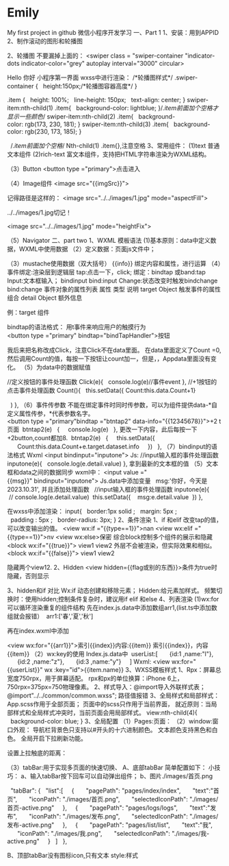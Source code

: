 # Emily
My first project in github
微信小程序开发学习
一、Part 1
1、安装：用到APPID
2、制作滚动的图形和轮播图



2、轮播图
不要漏掉上面的：
<swiper class = "swiper-container "indicator-dots indicator-color="grey" autoplay interval="3000" circular>

<!--轮播图区域-->
<!--第一个-->
<swiper-item>
<view class="item ">Hello</view>
</swiper-item>
<swiper-item>
<view class="item ">你好</view>
</swiper-item>
<swiper-item>
<view class="item ">小程序第一界面</view>
</swiper-item>
</swiper>
wxss中进行渲染：
/*轮播图样式*/
.swiper-container
{
  height:150px;/*轮播图容器高度*/
}

.item {
  height: 100%;
  line-height: 150px;
  text-align: center;
}
swiper-item:nth-child(1) .item{
  background-color: lightblue;
}/*.item前面加个空格才显示一些颜色*/
swiper-item:nth-child(2) .item{
  background-color: rgb(173, 230, 181);
}
swiper-item:nth-child(3) .item{
  background-color: rgb(230, 173, 185);
}

  /*.item前面加个空格*/
Nth-child(1) .item{},注意空格
3、常用组件：
(1)text 普通文本组件
(2)rich-text 富文本组件，支持把HTML字符串渲染为WXML结构。

（3）Button
<button type ="primary">点击进入</button>

（4）Image组件
<image src="{{imgSrc}}"></image>


记得路径是这样的：
<image src="../../images/1.jpg" mode="aspectFill"></image>

../../images/1.jpg切记！

<image src="../../images/1.jpg" mode="heightFix"></image>

（5）Navigator
二、part two
1、WXML 模板语法
(1)基本原则：data中定义数据，WXML中使用数据
（2）定义数据：页面js文件中；

（3）mustache使用数据（双大括号）
<view>{{info}}</view>
绑定内容和属性，进行运算
（4）事件绑定:渲染层到逻辑层
tap:点击一下，click; 绑定：bindtap 或band:tap
Input:文本框输入； bindinput   bind:input
Change:状态改变时触发bindchange   bind:change
事件对象的属性列表
属性	类型	说明
target	Object	触发事件的属性组合
detail	Object	额外信息
		
例：target 组件

bindtap的语法格式：
用t事件来响应用户的触摸行为
<button type ="primary" bindtap="bindTapHandler">按钮</button>

我后来把名称改成Click，注意Click不在data里面。
在data里面定义了Count =0,然后调用Count的值，每按一下按钮让count加一，但是，，Appdata里面没有变化。
（5）为data中的数据赋值

//定义按钮的事件处理函数
Click(e){
  console.log(e)//事件event
},
//+1按钮的点击事件处理函数
Count(){
  this.setData({ Count:this.data.Count+1}

  )
},
（6）事件传参数
不能在绑定事件时同时传参数，可以为组件提供data-*自定义属性传参，*代表参数名字。
<button type ="primary"bindtap ="btntap2" data-info="{{12345678}}">+2</button>
t页面
 btntap2(e)
  {
    console.log(e)
  },
更改一下内容，此后每按一下+2button,count都加8.
 btntap2(e)
  {
    this.setData({
      Count:this.data.Count+e.target.dataset.info
    })
  },
（7）bindinput的语法格式
Wxml
<input bindinput="inputone"></input>
Js:
//input输入框的事件处理函数
inputone(e){
  console.log(e.detail.value)
},
拿到最新的文本框的值
（5）文本框和data之间的数据同步
wxml中：
<input value ="{{msg}}" bindinput="inputone"></input>
Js.data中添加变量
  msg:'你好，今天是2023.10.31',
并且添加处理函数
  //input输入框的事件处理函数
inputone(e){
 // console.log(e.detail.value)
 this.setData({
   msg:e.detail.value
 })
},

在wxss中添加渲染：
input{
  border:1px solid ;
  margin: 5px ;
  padding : 5px ;
  border-radius: 3px;
}
2、条件渲染
1、if 和elif
改变tap的值，可以改变输出的值。
<view wx:if ="{{type==1}}">nan</view>
<view wx:elif ="{{type==1}}">nv</view>
<view wx:else>保密</view>
综合block控制多个组件的展示和隐藏
<block wx:if="{{true}}">
<view>view1</view>
<view>view2</view>
</block>
外层不会被渲染，但实际效果<block>和<view>相似。
<block wx:if="{{false}}">
<view>view1</view>
<view>view2</view>
</block>

隐藏两个view12.
2、Hidden
<view hidden={{flag或别的东西}}>条件为true时隐藏，否则显示</view>

3、hidden和if 对比
Wx:if 动态创建和移除元素；
Hidden:给元素加样式。
频繁切换时：使用hidden;控制条件复杂时，建议用if elif 和else
4、列表渲染
(1)wx:for 可以循环渲染重复的组件结构
先在index.js.data中添加数组arr1,(list.ts中添加数组就会报错）
 arr1:['春','夏','秋']

再在index.wxml中添加
<!--列表渲染-->
<view wx:for="{{arr1}}">索引{{index}}内容:{{item}}</view>
索引{{index}}，内容{{item}}
（2）wx:key的使用
Index.js.data中
 userList:[
      {id:1 ,name:"l"},
      {id:2 ,name:"z"},
      {id:3 ,name:"y"}
    ]
Wxml:
<view wx:for="{{userList}}" wx :key="id">{{item.name}}</view>
3、WXSS模板样式
1、Rpx：屏幕总宽度750rpx，用于屏幕适配。
rpx和px的单位换算：iPhone 6上，750rpx=375px=750物理像素。
2、样式导入：@import导入外联样式表；
@import"../../common/common.wxss";
路径值报错
3、全局样式和局部样式：
App.scss作用于全部页面；
页面中的scss只作用于当前界面，
就近原则：当局部样式和全局样式冲突时，当前页面会用局部样式。
view:nth-child(4){
  background-color: blue;
}
3、全局配置
（1）Pages:页面：
（2）window:窗口外观：
导航栏背景色只支持以#开头的十六进制颜色。
文本颜色支持黑色和白色。
全局开启下拉刷新功能。

设置上拉触底的距离：


（3）tabBar:用于实现多页面的快速切换、
A、底部tabBar
简单配置如下：
小技巧：
a、输入tabBar按下回车可以自动弹出组件；
b、图片./images/首页.png

  "tabBar": {
  "list":[
    {
      "pagePath": "pages/index/index",
      "text":"首页",
      "iconPath": "./images/首页.png",
      "selectedIconPath": "./images/首页-active.png"
    },
    {
      "pagePath": "pages/logs/logs",
      "text":"发布",
      "iconPath": "./images/发布.png",
      "selectedIconPath": "./images/发布-active.png"
    },
    {
      "pagePath": "pages/list/list",
      "text":"我",
      "iconPath": "./images/我.png",
      "selectedIconPath": "./images/我-active.png"
    }
  ]
  },


B、顶部tabBar没有图标icon,只有文本
style:样式
